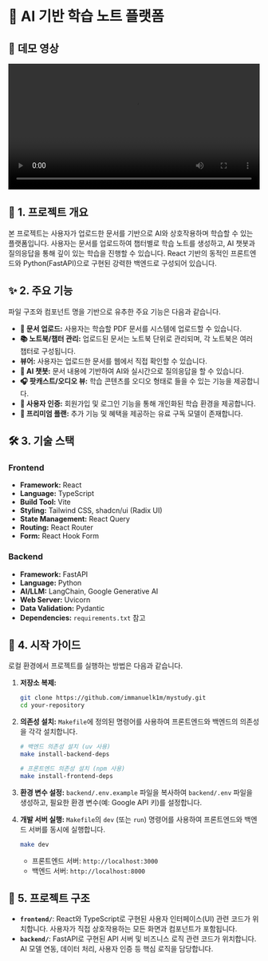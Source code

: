 # 🤖 AI 기반 학습 노트 플랫폼

## 🚀 데모 영상

<video src="https://github.com/immanuelk1m/mystudy/raw/main/demo/demo.mp4" width="100%" controls></video>

## 📝 1. 프로젝트 개요

본 프로젝트는 사용자가 업로드한 문서를 기반으로 AI와 상호작용하며 학습할 수 있는 플랫폼입니다. 사용자는 문서를 업로드하여 챕터별로 학습 노트를 생성하고, AI 챗봇과 질의응답을 통해 깊이 있는 학습을 진행할 수 있습니다. React 기반의 동적인 프론트엔드와 Python(FastAPI)으로 구현된 강력한 백엔드로 구성되어 있습니다.

## ✨ 2. 주요 기능

파일 구조와 컴포넌트 명을 기반으로 유추한 주요 기능은 다음과 같습니다.

*   **📄 문서 업로드:** 사용자는 학습할 PDF 문서를 시스템에 업로드할 수 있습니다.
*   **📚 노트북/챕터 관리:** 업로드된 문서는 노트북 단위로 관리되며, 각 노트북은 여러 챕터로 구성됩니다.
*   **뷰어:** 사용자는 업로드한 문서를 웹에서 직접 확인할 수 있습니다.
*   **🤖 AI 챗봇:** 문서 내용에 기반하여 AI와 실시간으로 질의응답을 할 수 있습니다.
*   **🎧 팟캐스트/오디오 뷰:** 학습 콘텐츠를 오디오 형태로 들을 수 있는 기능을 제공합니다.
*   **👤 사용자 인증:** 회원가입 및 로그인 기능을 통해 개인화된 학습 환경을 제공합니다.
*   **💎 프리미엄 플랜:** 추가 기능 및 혜택을 제공하는 유료 구독 모델이 존재합니다.

## 🛠️ 3. 기술 스택

### Frontend

*   **Framework:** React
*   **Language:** TypeScript
*   **Build Tool:** Vite
*   **Styling:** Tailwind CSS, shadcn/ui (Radix UI)
*   **State Management:** React Query
*   **Routing:** React Router
*   **Form:** React Hook Form

### Backend

*   **Framework:** FastAPI
*   **Language:** Python
*   **AI/LLM:** LangChain, Google Generative AI
*   **Web Server:** Uvicorn
*   **Data Validation:** Pydantic
*   **Dependencies:** `requirements.txt` 참고

## 🚀 4. 시작 가이드

로컬 환경에서 프로젝트를 실행하는 방법은 다음과 같습니다.

1.  **저장소 복제:**
    ```bash
    git clone https://github.com/immanuelk1m/mystudy.git
    cd your-repository
    ```

2.  **의존성 설치:**
    `Makefile`에 정의된 명령어를 사용하여 프론트엔드와 백엔드의 의존성을 각각 설치합니다.

    ```bash
    # 백엔드 의존성 설치 (uv 사용)
    make install-backend-deps

    # 프론트엔드 의존성 설치 (npm 사용)
    make install-frontend-deps
    ```

3.  **환경 변수 설정:**
    `backend/.env.example` 파일을 복사하여 `backend/.env` 파일을 생성하고, 필요한 환경 변수(예: Google API 키)를 설정합니다.

4.  **개발 서버 실행:**
    `Makefile`의 `dev` (또는 `run`) 명령어를 사용하여 프론트엔드와 백엔드 서버를 동시에 실행합니다.

    ```bash
    make dev
    ```

    *   프론트엔드 서버: `http://localhost:3000`
    *   백엔드 서버: `http://localhost:8000`

## 📂 5. 프로젝트 구조

*   **`frontend/`**: React와 TypeScript로 구현된 사용자 인터페이스(UI) 관련 코드가 위치합니다. 사용자가 직접 상호작용하는 모든 화면과 컴포넌트가 포함됩니다.
*   **`backend/`**: FastAPI로 구현된 API 서버 및 비즈니스 로직 관련 코드가 위치합니다. AI 모델 연동, 데이터 처리, 사용자 인증 등 핵심 로직을 담당합니다.